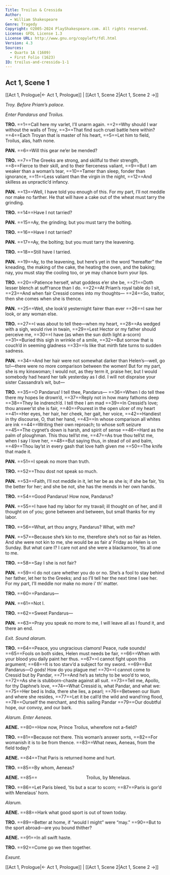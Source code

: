 ```yaml
---
Title: Troilus & Cressida
Author: 
  - William Shakespeare
Genre: Tragedy
Copyright: ©2005-2024 PlayShakespeare.com. All rights reserved.
License: GFDL License 1.3
License URL: http://www.gnu.org/copyleft/fdl.html
Version: 4.3
Sources:
  - Quarto 1A (1609)
  - First Folio (1623)
ID: troilus-and-cressida-1-1
---
```


## Act 1, Scene 1
[[Act 1, Prologue|← Act 1, Prologue]] | [[Act 1, Scene 2|Act 1, Scene 2 →]]

*Troy. Before Priam’s palace.*

*Enter Pandarus and Troilus.*

**TRO.**
==1==Call here my varlet, I’ll unarm again.
==2==Why should I war without the walls of Troy,
==3==That find such cruel battle here within?
==4==Each Troyan that is master of his heart,
==5==Let him to field, Troilus, alas, hath none.

**PAN.**
==6==Will this gear ne’er be mended?

**TRO.**
==7==The Greeks are strong, and skillful to their strength,
==8==Fierce to their skill, and to their fierceness valiant,
==9==But I am weaker than a woman’s tear,
==10==Tamer than sleep, fonder than ignorance,
==11==Less valiant than the virgin in the night,
==12==And skilless as unpractic’d infancy.

**PAN.**
==13==Well, I have told you enough of this. For my part, I’ll not meddle nor make no farther. He that will have a cake out of the wheat must tarry the grinding.

**TRO.**
==14==Have I not tarried?

**PAN.**
==15==Ay, the grinding; but you must tarry the bolting.

**TRO.**
==16==Have I not tarried?

**PAN.**
==17==Ay, the bolting; but you must tarry the leavening.

**TRO.**
==18==Still have I tarried.

**PAN.**
==19==Ay, to the leavening, but here’s yet in the word “hereafter” the kneading, the making of the cake, the heating the oven, and the baking; nay, you must stay the cooling too, or ye may chance burn your lips.

**TRO.**
==20==Patience herself, what goddess e’er she be,
==21==Doth lesser blench at suff’rance than I do.
==22==At Priam’s royal table do I sit,
==23==And when fair Cressid comes into my thoughts⁠—
==24==So, traitor, then she comes when she is thence.

**PAN.**
==25==Well, she look’d yesternight fairer than ever
==26==I saw her look, or any woman else.

**TRO.**
==27==I was about to tell thee—when my heart,
==28==As wedged with a sigh, would rive in twain,
==29==Lest Hector or my father should perceive me,
==30==I have (as when the sun doth light a-scorn) 
==31==Buried this sigh in wrinkle of a smile,
==32==But sorrow that is couch’d in seeming gladness
==33==Is like that mirth fate turns to sudden sadness.

**PAN.**
==34==And her hair were not somewhat darker than Helen’s—well, go to!—there were no more comparison between the women! But for my part, she is my kinswoman; I would not, as they term it, praise her, but I would somebody had heard her talk yesterday as I did. I will not dispraise your sister Cassandra’s wit, but⁠—

**TRO.**
==35==O Pandarus! I tell thee, Pandarus⁠—
==36==When I do tell thee there my hopes lie drown’d,
==37==Reply not in how many fathoms deep
==38==They lie indrench’d. I tell thee I am mad
==39==In Cressid’s love; thou answer’st she is fair,
==40==Pourest in the open ulcer of my heart
==41==Her eyes, her hair, her cheek, her gait, her voice,
==42==Handiest in thy discourse, O, that her hand,
==43==In whose comparison all whites are ink
==44==Writing their own reproach; to whose soft seizure
==45==The cygnet’s down is harsh, and spirit of sense
==46==Hard as the palm of ploughman. This thou tell’st me,
==47==As true thou tell’st me, when I say I love her,
==48==But saying thus, in stead of oil and balm,
==49==Thou lay’st in every gash that love hath given me
==50==The knife that made it.

**PAN.**
==51==I speak no more than truth.

**TRO.**
==52==Thou dost not speak so much.

**PAN.**
==53==Faith, I’ll not meddle in it, let her be as she is; if she be fair, ’tis the better for her; and she be not, she has the mends in her own hands.

**TRO.**
==54==Good Pandarus! How now, Pandarus?

**PAN.**
==55==I have had my labor for my travail; ill thought on of her, and ill thought on of you; gone between and between, but small thanks for my labor.

**TRO.**
==56==What, art thou angry, Pandarus? What, with me?

**PAN.**
==57==Because she’s kin to me, therefore she’s not so fair as Helen. And she were not kin to me, she would be as fair a’ Friday as Helen is on Sunday. But what care I? I care not and she were a blackamoor, ’tis all one to me.

**TRO.**
==58==Say I she is not fair?

**PAN.**
==59==I do not care whether you do or no. She’s a fool to stay behind her father, let her to the Greeks; and so I’ll tell her the next time I see her. For my part, I’ll meddle nor make no more i’ th’ matter.

**TRO.**
==60==Pandarus⁠—

**PAN.**
==61==Not I.

**TRO.**
==62==Sweet Pandarus⁠—

**PAN.**
==63==Pray you speak no more to me, I will leave all as I found it, and there an end.

*Exit. Sound alarum.*

**TRO.**
==64==Peace, you ungracious clamors! Peace, rude sounds!
==65==Fools on both sides, Helen must needs be fair,
==66==When with your blood you daily paint her thus.
==67==I cannot fight upon this argument;
==68==It is too starv’d a subject for my sword.
==69==But Pandarus—O gods! How do you plague me!
==70==I cannot come to Cressid but by Pandar,
==71==And he’s as tetchy to be woo’d to woo,
==72==As she is stubborn-chaste against all suit.
==73==Tell me, Apollo, for thy Daphne’s love,
==74==What Cressid is, what Pandar, and what we:
==75==Her bed is India, there she lies, a pearl;
==76==Between our Ilium and where she resides,
==77==Let it be call’d the wild and wand’ring flood,
==78==Ourself the merchant, and this sailing Pandar
==79==Our doubtful hope, our convoy, and our bark.

*Alarum. Enter Aeneas.*

**AENE.**
==80==How now, Prince Troilus, wherefore not a-field?

**TRO.**
==81==Because not there. This woman’s answer sorts,
==82==For womanish it is to be from thence.
==83==What news, Aeneas, from the field today?

**AENE.**
==84==That Paris is returned home and hurt.

**TRO.**
==85==By whom, Aeneas?

**AENE.**
==85==           Troilus, by Menelaus.

**TRO.**
==86==Let Paris bleed, ’tis but a scar to scorn;
==87==Paris is gor’d with Menelaus’ horn.

*Alarum.*

**AENE.**
==88==Hark what good sport is out of town today.

**TRO.**
==89==Better at home, if “would I might” were “may.”
==90==But to the sport abroad—are you bound thither?

**AENE.**
==91==In all swift haste.

**TRO.**
==92==Come go we then together.

*Exeunt.*

[[Act 1, Prologue|← Act 1, Prologue]] | [[Act 1, Scene 2|Act 1, Scene 2 →]]